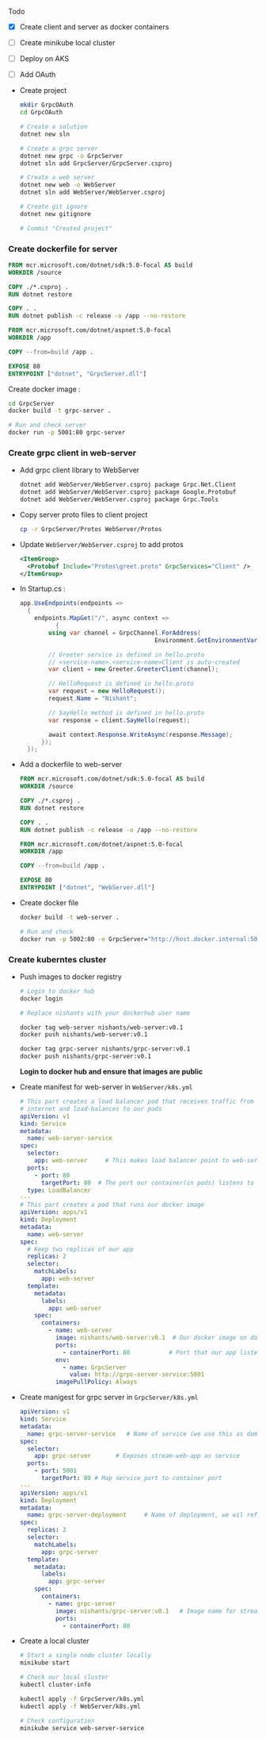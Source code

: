Todo

- [x] Create client and server as docker containers
- [ ] Create minikube local cluster
- [ ] Deploy on AKS
- [ ] Add OAuth 



- Create project

  ```bash
  mkdir GrpcOAuth
  cd GrpcOAuth
  
  # Create a solution 
  dotnet new sln 
  
  # Create a grpc server
  dotnet new grpc -o GrpcServer
  dotnet sln add GrpcServer/GrpcServer.csproj
  
  # Create a web server
  dotnet new web -o WebServer
  dotnet sln add WebServer/WebServer.csproj
  
  # Create git ignore
  dotnet new gitignore
  
  # Commit "Created project"
  ```

  

### Create dockerfile for server 

```dockerfile
FROM mcr.microsoft.com/dotnet/sdk:5.0-focal AS build
WORKDIR /source

COPY ./*.csproj .
RUN dotnet restore

COPY . .
RUN dotnet publish -c release -o /app --no-restore

FROM mcr.microsoft.com/dotnet/aspnet:5.0-focal
WORKDIR /app

COPY --from=build /app .

EXPOSE 80  
ENTRYPOINT ["dotnet", "GrpcServer.dll"]
```

Create docker image : 

```bash
cd GrpcServer
docker build -t grpc-server .

# Run and check server
docker run -p 5001:80 grpc-server
```



### Create grpc client in web-server

- Add grpc client library to WebServer

  ```bash
  dotnet add WebServer/WebServer.csproj package Grpc.Net.Client
  dotnet add WebServer/WebServer.csproj package Google.Protobuf
  dotnet add WebServer/WebServer.csproj package Grpc.Tools
  ```

  

- Copy server proto files to client project

  ```bash
  cp -r GrpcServer/Protos WebServer/Protos
  ```

- Update `WebServer/WebServer.csproj` to add protos

  ```xml
  <ItemGroup>
    <Protobuf Include="Protos\greet.proto" GrpcServices="Client" />
  </ItemGroup>
  ```

  

- In Startup.cs : 

  ```csharp
  app.UseEndpoints(endpoints =>
  	{
      endpoints.MapGet("/", async context =>
  			{
          using var channel = GrpcChannel.ForAddress(
            							Environment.GetEnvironmentVariable("GrpcServer"));
  
          // Greeter service is defined in hello.proto
          // <service-name>.<service-name>Client is auto-created
          var client = new Greeter.GreeterClient(channel);
  
          // HelloRequest is defined in hello.proto
          var request = new HelloRequest();
          request.Name = "Nishant";
  
          // SayHello method is defined in hello.proto
          var response = client.SayHello(request);
  
          await context.Response.WriteAsync(response.Message);
        });
    });
  ```



- Add a dockerfile to web-server

  ```dockerfile
  FROM mcr.microsoft.com/dotnet/sdk:5.0-focal AS build
  WORKDIR /source
  
  COPY ./*.csproj .
  RUN dotnet restore
  
  COPY . .
  RUN dotnet publish -c release -o /app --no-restore
  
  FROM mcr.microsoft.com/dotnet/aspnet:5.0-focal
  WORKDIR /app
  
  COPY --from=build /app .
  
  EXPOSE 80  
  ENTRYPOINT ["dotnet", "WebServer.dll"]
  ```

  

- Create docker file 

  ```bash
  docker build -t web-server .
  
  # Run and check
  docker run -p 5002:80 -e GrpcServer="http://host.docker.internal:5001" web-server
  ```

  

### Create kuberntes cluster

- Push images to docker registry 

  ```bash
  # Login to docker hub
  docker login
  
  # Replace nishants with your dockerhub user name
  
  docker tag web-server nishants/web-server:v0.1 
  docker push nishants/web-server:v0.1 
  
  docker tag grpc-server nishants/grpc-server:v0.1 
  docker push nishants/grpc-server:v0.1 
  ```

  **Login to docker hub and ensure that images are public**

  

- Create manifest for web-server in `WebServer/k8s.yml`

  ```yaml
  # This part creates a load balancer pod that receives traffic from
  # internet and load-balances to our pods
  apiVersion: v1
  kind: Service
  metadata:
    name: web-server-service
  spec:
    selector:
      app: web-server     # This makes load balancer point to web-server deployment
    ports:
      - port: 80
        targetPort: 80  # The port our container(in pods) listens to
    type: LoadBalancer
  ---
  # This part creates a pod that runs our docker image
  apiVersion: apps/v1
  kind: Deployment
  metadata:
    name: web-server
  spec:
    # Keep two replicas of our app
    replicas: 2
    selector:
      matchLabels:
        app: web-server
    template:
      metadata:
        labels:
          app: web-server
      spec:
        containers:
          - name: web-server
            image: nishants/web-server:v0.1  # Our docker image on docker hub
            ports:
              - containerPort: 80           # Port that our app listens to
            env:
              - name: GrpcServer
                value: http://grpc-server-service:5001
            imagePullPolicy: Always
  ```

  

- Create manigest for grpc server in `GrpcServer/k8s.yml`

  ```yaml
  apiVersion: v1
  kind: Service
  metadata:
    name: grpc-server-service   # Name of service (we use this as domain in todo-app config)
  spec:
    selector:
      app: grpc-server       # Exposes stream-web-app as service
    ports:
      - port: 5001
        targetPort: 80 # Map service port to container port
  ---
  apiVersion: apps/v1
  kind: Deployment
  metadata:
    name: grpc-server-deployment     # Name of deployment, we wil refer this in service
  spec:
    replicas: 2
    selector:
      matchLabels:
        app: grpc-server
    template:
      metadata:
        labels:
          app: grpc-server
      spec:
        containers:
          - name: grpc-server
            image: nishants/grpc-server:v0.1   # Image name for stream-web-app container
            ports:
              - containerPort: 80
  ```



- Create a local cluster 

  ```bash
  # Start a single node cluster locally
  minikube start
  
  # Check our local cluster
  kubectl cluster-info
  
  kubectl apply -f GrpcServer/k8s.yml
  kubectl apply -f WebServer/k8s.yml
  
  # Check configuration 
  minikube service web-server-service
  ```

  